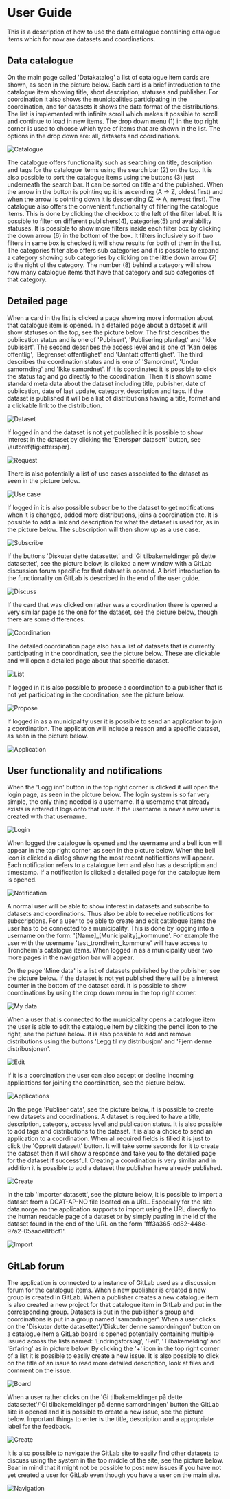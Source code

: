# User Guide
This is a description of how to use the data catalogue containing catalogue items which for now are datasets and coordinations.

## Data catalogue
On the main page called 'Datakatalog' a list of catalogue item cards are shown, as seen in the picture below. Each card is a brief introduction to the catalogue item showing title, short description, statuses and publisher. For coordination it also shows the municipalities participating in the coordination, and for datasets it shows the data format of the distributions. The list is implemented with infinite scroll which makes it possible to scroll and continue to load in new items. The drop down menu (1) in the top right corner is used to choose which type of items that are shown in the list. The options in the drop down are: all, datasets and coordinations.

![Catalogue](images/katalog_numerert.png "Catalogue")

The catalogue offers functionality such as searching on title, description and tags for the catalogue items using the search bar (2) on the top. It is also possible to sort the catalogue items using the buttons (3) just underneath the search bar. It can be sorted on title and the published. When the arrow in the button is pointing up it is ascending (A -> Z, oldest first) and when the arrow is pointing down it is descending (Z -> A, newest first).
The catalogue also offers the convenient functionality of filtering the catalogue items. This is done by clicking the checkbox to the left of the filter label. It is possible to filter on different publishers(4), categories(5) and availability statuses. It is possible to show more filters inside each filter box by clicking the down arrow (6) in the bottom of the box. It filters inclusively so if two filters in same box is checked it will show results for both of them in the list. The categories filter also offers sub categories and it is possible to expand a category showing sub categories by clicking on the little down arrow (7) to the right of the category. The number (8) behind a category will show how many catalogue items that have that category and sub categories of that category.

## Detailed page
When a card in the list is clicked a page showing more information about that catalogue item is opened. In a detailed page about a dataset it will show statuses on the top, see the picture below. The first describes the publication status and is one of 'Publisert', 'Publisering planlagt' and 'Ikke publisert'. The second describes the access level and is one of 'Kan deles offentlig', 'Begrenset offentlighet' and 'Unntatt offentlighet'. The third describes the coordination status and is one of 'Samordnet', 'Under samornding' and 'Ikke samordnet'. If it is coordinated it is possible to click the status tag and go directly to the coordination. Then it is shown some standard meta data about the dataset including title, publisher, date of publication, date of last update, category, description and tags. If the dataset is published it will be a list of distributions having a title, format and a clickable link to the distribution. 

![Dataset](images/datasett_info.png "Dataset")

If logged in and the dataset is not yet published it is possible to show interest in the dataset by clicking the 'Etterspør datasett' button, see \autoref{fig:etterspør}. 

![Request](images/datasett_etterspør.png "Request")

There is also potentially a list of use cases associated to the dataset as seen in the picture below. 

![Use case](images/datasett_usecase.png "Use case")

If logged in it is also possible subscribe to the dataset to get notifications when it is changed, added more distributions, joins a coordination etc. It is possible to add a link and description for what the dataset is used for, as in the picture below. The subscription will then show up as a use case. 

![Subscribe](images/datasett_abonner.png "Subscribe")

If the buttons 'Diskuter dette datasettet' and 'Gi tilbakemeldinger på dette datasettet', see the picture below, is clicked a new window with a GitLab discussion forum specific for that dataset is opened. A brief introduction to the functionality on GitLab is described in the end of the user guide.

![Discuss](images/datasett_diskuter.png "Discuss")

If the card that was clicked on rather was a coordination there is opened a very similar page as the one for the dataset, see the picture below, though there are some differences. 

![Coordination](images/samordning_info.png "Coordination")

The detailed coordination page also has a list of datasets that is currently participating in the coordination, see the picture below. These are clickable and will open a detailed page about that specific dataset. 

![List](images/samordning3.png "List")

If logged in it is also possible to propose a coordination to a publisher that is not yet participating in the coordination, see the picture below. 

![Propose](images/samordning_foreslå.png "Propose")

If logged in as a municipality user it is possible to send an application to join a coordination. The application will include a reason and a specific dataset, as seen in the picture below.

![Application](images/samordning_blimed.png "Application")

## User functionality and notifications

When the 'Logg inn' button in the top right corner is clicked it will open the login page, as seen in the picture below. The login system is so far very simple, the only thing needed is a username. If a username that already exists is entered it logs onto that user. If the username is new a new user is created with that username. 

![Login](images/login.png "Login")

When logged the catalogue is opened and the username and a bell icon will appear in the top right corner, as seen in the picture below. When the bell icon is clicked a dialog showing the most recent notifications will appear. Each notification refers to a catalogue item and also has a description and timestamp. If a notification is clicked a detailed page for the catalogue item is opened.

![Notification](images/notifikasjoner.png "Notification")

A normal user will be able to show interest in datasets and subscribe to datasets and coordinations. Thus also be able to receive notifications for subscriptions.
For a user to be able to create and edit catalogue items the user has to be connected to a municipality. This is done by logging into a username on the form: '[Name]\_[Municipality]\_kommune'. For example the user with the username 'test\_trondheim\_kommune' will have access to Trondheim's catalogue items. When logged in as a municipality user two more pages in the navigation bar will appear.

On the page 'Mine data' is a list of datasets published by the publisher, see the picture below. If the dataset is not yet published there will be a interest counter in the bottom of the dataset card. It is possible to show coordinations by using the drop down menu in the top right corner. 

![My data](images/minedata.png "My data")


When a user that is connected to the municipality opens a catalogue item the user is able to edit the catalogue item by clicking the pencil icon to the right, see the picture below. It is also possible to add and remove distributions using the buttons 'Legg til ny distribusjon' and 'Fjern denne distribusjonen'. 

![Edit](images/redigere.png "Edit")


If it is a coordination the user can also accept or decline incoming applications for joining the coordination, see the picture below.

![Applications](images/samordning_forespørsler.png "Applications")


On the page 'Publiser data', see the picture below, it is possible to create new datasets and coordinations. A dataset is required to have a title, description, category, access level and publication status. It is also possible to add tags and distributions to the dataset. It is also a choice to send an application to a coordination. When all required fields is filled it is just to click the 'Opprett datasett' button. It will take some seconds for it to create the dataset then it will show a response and take you to the detailed page for the dataset if successful. Creating a coordination is very similar and in addition it is possible to add a dataset the publisher have already published. 

![Create](images/publiserdata.png "Create")

In the tab 'Importer datasett', see the picture below, it is possible to import a dataset from a DCAT-AP-NO file located on a URL. Especially for the site data.norge.no the application supports to import using the URL directly to the human readable page of a dataset or by simply pasting in the id of the dataset found in the end of the URL on the form 'fff3a365-cd82-448e-97a2-05aade8f6cf1'.

![Import](images/impoter.png "Import")

## GitLab forum

The application is connected to a instance of GitLab used as a discussion forum for the catalogue items. When a new publisher is created a new group is created in GitLab. When a publisher creates a new catalogue item is also created a new project for that catalogue item in GitLab and put in the corresponding group. Datasets is put in the publisher's group and coordinations is put in a group named 'samordninger'. When a user clicks on the 'Diskuter dette datasettet'/'Diskuter denne samordningen' button on a catalogue item a GitLab board is opened potentially containing multiple issued across the lists named: 'Endringsforslag', 'Feil', 'Tilbakemelding' and 'Erfaring' as in picture below. By clicking the '+' icon in the top right corner of a list it is possible to easily create a new issue. It is also possible to click on the title of an issue to read more detailed description, look at files and comment on the issue. 

![Board](images/gitlab_board.png "Board")


When a user rather clicks on the 'Gi tilbakemeldinger på dette datasettet'/'Gi tilbakemeldinger på denne samordningen' button the GitLab site is opened and it is possible to create a new issue, see the picture below. Important things to enter is the title, description and a appropriate label for the feedback. 

![Create](images/gitlab_create.png "Create")

It is also possible to navigate the GitLab site to easily find other datasets to discuss using the system in the top middle of the site, see the picture below. Bear in mind that it might not be possible to post new issues if you have not yet created a user for GitLab even though you have a user on the main site.

![Navigation](images/gitlab_navigation.png "Navigation")
